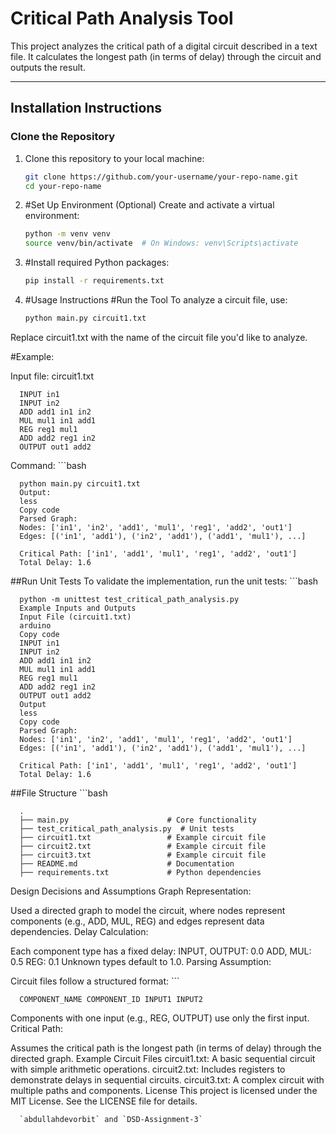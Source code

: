 # **Critical Path Analysis Tool**

This project analyzes the critical path of a digital circuit described in a text file. It calculates the longest path (in terms of delay) through the circuit and outputs the result.

---

## **Installation Instructions**

### Clone the Repository
1. Clone this repository to your local machine:
   ```bash
   git clone https://github.com/your-username/your-repo-name.git
   cd your-repo-name

2. #Set Up Environment
(Optional) Create and activate a virtual environment:

   ```bash
   python -m venv venv
   source venv/bin/activate  # On Windows: venv\Scripts\activate

3. #Install required Python packages:

   ```bash
   pip install -r requirements.txt

   
4. #Usage Instructions
#Run the Tool
To analyze a circuit file, use:

      ```bash
      python main.py circuit1.txt

Replace circuit1.txt with the name of the circuit file you'd like to analyze.

#Example:

Input file: circuit1.txt

      INPUT in1
      INPUT in2
      ADD add1 in1 in2
      MUL mul1 in1 add1
      REG reg1 mul1
      ADD add2 reg1 in2
      OUTPUT out1 add2


Command:
      ```bash
      
      python main.py circuit1.txt
      Output:
      less
      Copy code
      Parsed Graph:
      Nodes: ['in1', 'in2', 'add1', 'mul1', 'reg1', 'add2', 'out1']
      Edges: [('in1', 'add1'), ('in2', 'add1'), ('add1', 'mul1'), ...]
      
      Critical Path: ['in1', 'add1', 'mul1', 'reg1', 'add2', 'out1']
      Total Delay: 1.6




##Run Unit Tests
To validate the implementation, run the unit tests:
      ```bash
      
      python -m unittest test_critical_path_analysis.py
      Example Inputs and Outputs
      Input File (circuit1.txt)
      arduino
      Copy code
      INPUT in1
      INPUT in2
      ADD add1 in1 in2
      MUL mul1 in1 add1
      REG reg1 mul1
      ADD add2 reg1 in2
      OUTPUT out1 add2
      Output
      less
      Copy code
      Parsed Graph:
      Nodes: ['in1', 'in2', 'add1', 'mul1', 'reg1', 'add2', 'out1']
      Edges: [('in1', 'add1'), ('in2', 'add1'), ('add1', 'mul1'), ...]
      
      Critical Path: ['in1', 'add1', 'mul1', 'reg1', 'add2', 'out1']
      Total Delay: 1.6


##File Structure
      ```bash
      
      .
      ├── main.py                      # Core functionality
      ├── test_critical_path_analysis.py  # Unit tests
      ├── circuit1.txt                 # Example circuit file
      ├── circuit2.txt                 # Example circuit file
      ├── circuit3.txt                 # Example circuit file
      ├── README.md                    # Documentation
      ├── requirements.txt             # Python dependencies


      
Design Decisions and Assumptions
Graph Representation:

Used a directed graph to model the circuit, where nodes represent components (e.g., ADD, MUL, REG) and edges represent data dependencies.
Delay Calculation:

Each component type has a fixed delay:
INPUT, OUTPUT: 0.0
ADD, MUL: 0.5
REG: 0.1
Unknown types default to 1.0.
Parsing Assumption:

Circuit files follow a structured format:
      ```
      
      COMPONENT_NAME COMPONENT_ID INPUT1 INPUT2
      
Components with one input (e.g., REG, OUTPUT) use only the first input.
Critical Path:

Assumes the critical path is the longest path (in terms of delay) through the directed graph.
Example Circuit Files
circuit1.txt: A basic sequential circuit with simple arithmetic operations.
circuit2.txt: Includes registers to demonstrate delays in sequential circuits.
circuit3.txt: A complex circuit with multiple paths and components.
License
This project is licensed under the MIT License. See the LICENSE file for details.

      `abdullahdevorbit` and `DSD-Assignment-3`